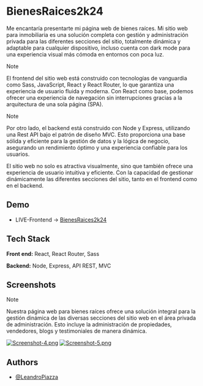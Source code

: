 
# BienesRaices2k24

Me encantaría presentarte mi página web de bienes raíces. Mi sitio web para inmobiliaria es una solución completa con gestión y administración privada para las diferentes secciones del sitio, totalmente dinámica y adaptable para cualquier dispositivo, incluso cuenta con dark mode para una experiencia visual más cómoda en entornos con poca luz.
> [!NOTE]
> El frontend del sitio web está construido con tecnologías de vanguardia como Sass, JavaScript, React y React Router, lo que garantiza una experiencia de usuario fluida y moderna. Con React como base, podemos ofrecer una experiencia de navegación sin interrupciones gracias a la arquitectura de una sola página (SPA).

> [!NOTE]
> Por otro lado, el backend está construido con Node y Express, utilizando una Rest API bajo el patrón de diseño MVC. Esto proporciona una base sólida y eficiente para la gestión de datos y la lógica de negocio, asegurando un rendimiento óptimo y una experiencia confiable para los usuarios.

El sitio web no solo es atractiva visualmente, sino que también ofrece una experiencia de usuario intuitiva y eficiente. Con la capacidad de gestionar dinámicamente las diferentes secciones del sitio, tanto en el frontend como en el backend.

## Demo 

- LIVE-Frontend -> [BienesRaices2k24](https://bienes-raices-2k24.netlify.app/)


## Tech Stack

**Front end:** React, React Router, Sass

**Backend:** Node, Express, API REST, MVC


## Screenshots
> [!NOTE]
> Nuestra página web para bienes raíces ofrece una solución integral para la gestión dinámica de las diversas secciones del sitio web en el área privada de administración. Esto incluye la administración de propiedades, vendedores, blogs y testimoniales de manera dinámica. 

[![Screenshot-4.png](https://i.postimg.cc/xdpGrLZC/Screenshot-4.png)](https://postimg.cc/jWNnPnt0)
[![Screenshot-5.png](https://i.postimg.cc/nLhKw30g/Screenshot-5.png)](https://postimg.cc/BjR1jBWB)


## Authors

- [@LeandroPiazza](https://www.github.com/Lean-98)

